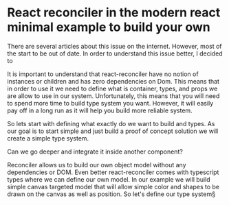 # React reconciler in the modern react minimal example to build your own

There are several articles about this issue on the internet. However, most of the start to be out of date. In order to understand this issue better, I decided to

It is important to understand that react-reconciler have no notion of instances or children and has zero dependencies on Dom. This means that in order to use it we need to define what is container, types, and props we are allow to use in our system. Unfortunately, this means that you will need to spend more time to build type system you want. However, it will easily pay off in a long run as it will help you build more reliable system.

So lets start with defining what exactly do we want to build and types. As our goal is to start simple and just build a proof of concept solution we will create a simple type system.

Can we go deeper and integrate it inside another component?

Reconciler allows us to build our own object model without any dependencies or DOM. Even better react-reconciler comes with typescript types where we can define our own model. In our example we will build simple canvas targeted model that will allow simple color and shapes to be drawn on the canvas as well as position. So let's define our type system§
